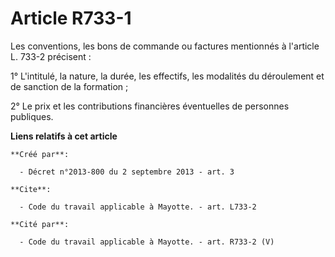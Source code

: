 # Article R733-1

Les conventions, les bons de commande ou factures mentionnés à l'article L. 733-2 précisent : 

1° L'intitulé, la nature, la durée, les effectifs, les modalités du déroulement et de sanction de la formation ; 

2° Le prix et les contributions financières éventuelles de personnes publiques.

**Liens relatifs à cet article**

	**Créé par**:

	  - Décret n°2013-800 du 2 septembre 2013 - art. 3

	**Cite**:

	  - Code du travail applicable à Mayotte. - art. L733-2

	**Cité par**:

	  - Code du travail applicable à Mayotte. - art. R733-2 (V)
